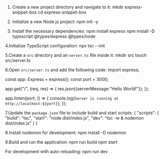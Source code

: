 1. Create a new project directory and navigate to it:
mkdir express-snippet-box
cd express-snippet-box

2. Initialize a new Node.js project:
npm init -y

3. Install the necessary dependencies:
npm install express
npm install -D typescript @types/express @types/node

4.Initialize TypeScript configuration:
npx tsc --init

5.Create a `src` directory and an `server.ts` file inside it:
mkdir src
touch src/server.ts

6.Open `src/server.ts` and add the following code:
import express;

const app: Express = express();
const port = 3000;

app.get("/", (req, res) => {
    res.json({serverMessage:"Hello World!"});
});

app.listen(port, () => {
  console.log(`Server is running at http://localhost:${port}`);
});

7.Update the `package.json` file to include build and start scripts:
{
  "scripts": {
    "build": "tsc",
    "start": "node dist/index.js",
    "dev": "tsc -w & nodemon dist/index.js"
  }
}

8.Install nodemon for development:
npm install -D nodemon

9.Build and run the application:
npm run build
npm start

For development with auto-reloading:
npm run dev